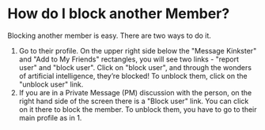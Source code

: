 # How do I block another Member?

Blocking another member is easy. There are two ways to do it.

1. Go to their profile. On the upper right side below the "Message Kinkster" and "Add to My Friends" rectangles, you will see two links - "report user" and "block user". Click on "block user", and through the wonders of artificial intelligence, they&rsquo;re blocked! To unblock them, click on the "unblock user" link.
2. If you are in a Private Message (PM) discussion with the person, on the right hand side of the screen there is a "Block user" link. You can click on it there to block the member. To unblock them, you have to go to their main profile as in 1.
